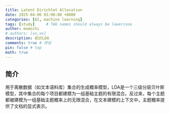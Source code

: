 ```yaml
---
title: Latent Dirichlet Allocation
date: 2025-04-06 03:00:00 +0800
categories: [AI, machine learning]
tags: [study]     # TAG names should always be lowercase
author: momochi
# authors: [xx,xx]
description: 初识LDA
comments: true # 评论
pin: false # top 
math: true
---
```


## 简介

用于离散数据（如文本语料库）集合的生成概率模型，LDA是一个三级分层贝叶斯模型，其中集合的每个项目都建模为一组基础主题的有限混合。反过来，每个主题都被建模为一组基础主题概率上的无限混合，在文本建模的上下文中，主题概率提供了文档的显式表示。



